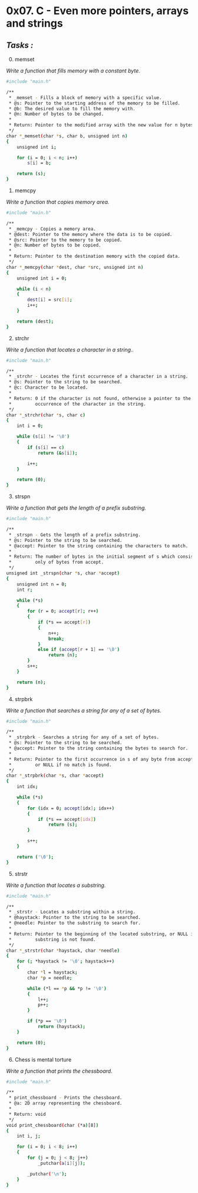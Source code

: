 # 0x07. C - Even more pointers, arrays and strings
## _Tasks :_
0. memset

_Write a function that fills memory with a constant byte._

```sh
#include "main.h"

/**
 * _memset - Fills a block of memory with a specific value.
 * @s: Pointer to the starting address of the memory to be filled.
 * @b: The desired value to fill the memory with.
 * @n: Number of bytes to be changed.
 *
 * Return: Pointer to the modified array with the new value for n bytes.
 */
char *_memset(char *s, char b, unsigned int n)
{
	unsigned int i;

	for (i = 0; i < n; i++)
		s[i] = b;

	return (s);
}
```
1. memcpy

_Write a function that copies memory area._

```sh
#include "main.h"

/**
 * _memcpy - Copies a memory area.
 * @dest: Pointer to the memory where the data is to be copied.
 * @src: Pointer to the memory to be copied.
 * @n: Number of bytes to be copied.
 *
 * Return: Pointer to the destination memory with the copied data.
 */
char *_memcpy(char *dest, char *src, unsigned int n)
{
	unsigned int i = 0;

	while (i < n)
	{
		dest[i] = src[i];
		i++;
	}

	return (dest);
}

```
2. strchr

_Write a function that locates a character in a string.._

```sh
#include "main.h"

/**
 * _strchr - Locates the first occurrence of a character in a string.
 * @s: Pointer to the string to be searched.
 * @c: Character to be located.
 *
 * Return: 0 if the character is not found, otherwise a pointer to the first
 *         occurrence of the character in the string.
 */
char *_strchr(char *s, char c)
{
	int i = 0;

	while (s[i] != '\0')
	{
		if (s[i] == c)
			return (&s[i]);

		i++;
	}

	return (0);
}

```
3. strspn

_Write a function that gets the length of a prefix substring._

```sh
#include "main.h"

/**
 * _strspn - Gets the length of a prefix substring.
 * @s: Pointer to the string to be searched.
 * @accept: Pointer to the string containing the characters to match.
 *
 * Return: The number of bytes in the initial segment of s which consist
 *         only of bytes from accept.
 */
unsigned int _strspn(char *s, char *accept)
{
	unsigned int n = 0;
	int r;

	while (*s)
	{
		for (r = 0; accept[r]; r++)
		{
			if (*s == accept[r])
			{
				n++;
				break;
			}
			else if (accept[r + 1] == '\0')
				return (n);
		}
		s++;
	}

	return (n);
}

```
4. strpbrk

_Write a function that searches a string for any of a set of bytes._

```sh
#include "main.h"

/**
 * _strpbrk - Searches a string for any of a set of bytes.
 * @s: Pointer to the string to be searched.
 * @accept: Pointer to the string containing the bytes to search for.
 *
 * Return: Pointer to the first occurrence in s of any byte from accept,
 *         or NULL if no match is found.
 */
char *_strpbrk(char *s, char *accept)
{
	int idx;

	while (*s)
	{
		for (idx = 0; accept[idx]; idx++)
		{
			if (*s == accept[idx])
				return (s);
		}

		s++;
	}

	return ('\0');
}

```
5. strstr

_Write a function that locates a substring._

```sh
#include "main.h"

/**
 * _strstr - Locates a substring within a string.
 * @haystack: Pointer to the string to be searched.
 * @needle: Pointer to the substring to search for.
 *
 * Return: Pointer to the beginning of the located substring, or NULL if the
 *         substring is not found.
 */
char *_strstr(char *haystack, char *needle)
{
	for (; *haystack != '\0'; haystack++)
	{
		char *l = haystack;
		char *p = needle;

		while (*l == *p && *p != '\0')
		{
			l++;
			p++;
		}

		if (*p == '\0')
			return (haystack);
	}

	return (0);
}

```
6. Chess is mental torture

_Write a function that prints the chessboard._

```sh
#include "main.h"

/**
 * print_chessboard - Prints the chessboard.
 * @a: 2D array representing the chessboard.
 *
 * Return: void
 */
void print_chessboard(char (*a)[8])
{
	int i, j;

	for (i = 0; i < 8; i++)
	{
		for (j = 0; j < 8; j++)
			_putchar(a[i][j]);

		_putchar('\n');
	}
}

```
